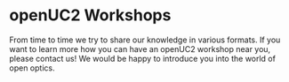 # openUC2 Workshops

From time to time we try to share our knowledge in various formats. If you want to learn more how you can have an openUC2 workshop near you, please contact us! We would be happy to introduce you into the world of open optics. 
